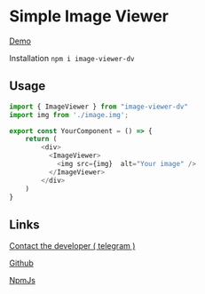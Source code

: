 # Simple Image Viewer

[Demo](https://dapzer.github.io/image-viewer/)

Installation `npm i image-viewer-dv`

## Usage

```javascript
import { ImageViewer } from "image-viewer-dv"
import img from './image.img';

export const YourComponent = () => {
    return (
        <div>
          <ImageViewer>
            <img src={img}  alt="Your image" />
          </ImageViewer>
        </div>
    )
}
```

## Links

[Contact the developer ( telegram )](https://t.me/Dapzer)

[Github](https://github.com/Dapzer/image-viewer)

[NpmJs](https://www.npmjs.com/package/image-viewer-dv)